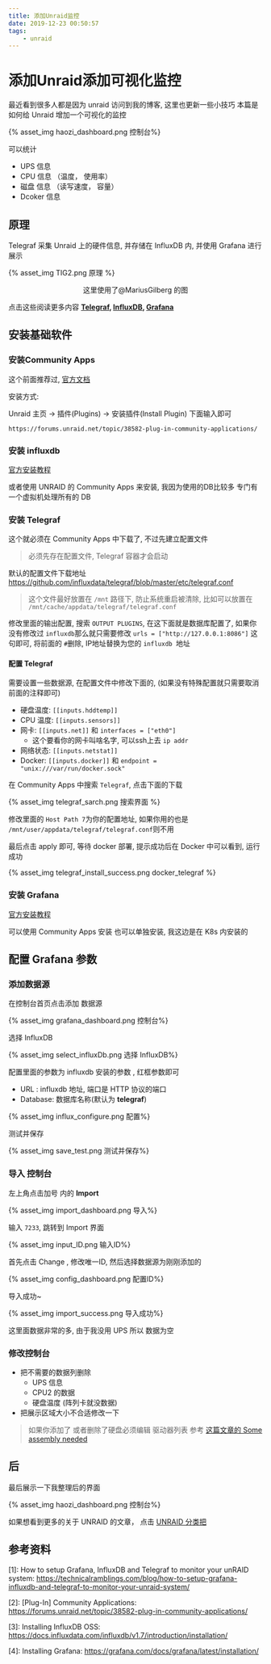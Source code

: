 ```yaml
---
title: 添加Unraid监控
date: 2019-12-23 00:50:57
tags:
	- unraid
---
```




# 添加Unraid添加可视化监控

最近看到很多人都是因为 unraid 访问到我的博客, 这里也更新一些小技巧
本篇是如何给 Unraid 增加一个可视化的监控


{% asset_img haozi_dashboard.png 控制台%}

<!--more-->

可以统计

*  UPS  信息
* CPU 信息 （温度， 使用率）
* 磁盘 信息 （读写速度， 容量）
* Dcoker 信息

## 原理

Telegraf 采集 Unraid 上的硬件信息, 并存储在 InfluxDB 内, 并使用 Grafana 进行展示

{% asset_img TIG2.png 原理 %}

<center>这里使用了@MariusGilberg 的图 </center>


点击这些阅读更多内容 **[Telegraf](https://www.influxdata.com/time-series-platform/telegraf/), [InfluxDB](https://www.influxdata.com/time-series-platform/), [Grafana](https://grafana.com/docs/v4.3/)**

## 安装基础软件

### 安装Community Apps

这个前面推荐过, [官方文档](https://forums.unraid.net/topic/38582-plug-in-community-applications/)

安装方式:

Unraid 主页 ->  插件(Plugins) -> 安装插件(Install Plugin) 下面输入即可

`
https://forums.unraid.net/topic/38582-plug-in-community-applications/
`



### 安装 influxdb 

[官方安装教程](https://docs.influxdata.com/influxdb/v1.7/introduction/installation/)

或者使用 UNRAID 的 Community Apps 来安装, 我因为使用的DB比较多 专门有一个虚拟机处理所有的 DB



### 安装 Telegraf

这个就必须在 Community Apps  中下载了, 不过先建立配置文件

> 必须先存在配置文件, Telegraf 容器才会启动

默认的配置文件下载地址 https://github.com/influxdata/telegraf/blob/master/etc/telegraf.conf

> 这个文件最好放置在 `/mnt` 路径下, 防止系统重启被清除, 比如可以放置在 `/mnt/cache/appdata/telegraf/telegraf.conf`

修改里面的输出配置, 搜索 ` OUTPUT PLUGINS `, 在这下面就是数据库配置了, 如果你没有修改过 `influxdb`那么就只需要修改 `urls = ["http://127.0.0.1:8086"]` 这句即可, 将前面的 `#`删除, IP地址替换为您的 `influxdb `地址

#### 配置 Telegraf

需要设置一些数据源, 在配置文件中修改下面的,  (如果没有特殊配置就只需要取消前面的注释即可)

* 硬盘温度: `[[inputs.hddtemp]]`
* CPU 温度: `[[inputs.sensors]]`
* 网卡: `[[inputs.net]]` 和 `interfaces = ["eth0"]`
  * 这个要看你的网卡叫啥名字, 可以ssh上去 `ip addr`
* 网络状态: `[[inputs.netstat]]`
* Docker:  `[[inputs.docker]]` 和  `endpoint = "unix:///var/run/docker.sock"`



在 Community Apps 中搜索 `Telegraf`, 点击下面的下载

{% asset_img telegraf_sarch.png 搜索界面 %}

修改里面的 `Host Path 7`为你的配置地址, 如果你用的也是 `/mnt/user/appdata/telegraf/telegraf.conf`则不用

最后点击 apply 即可, 等待 docker 部署, 提示成功后在 Docker 中可以看到, 运行成功

{% asset_img telegraf_install_success.png docker_telegraf %}



### 安装 Grafana

[官方安装教程](https://grafana.com/docs/grafana/latest/installation/)

可以使用 Community Apps 安装 也可以单独安装, 我这边是在 K8s 内安装的



## 配置 Grafana 参数

### 添加数据源

在控制台首页点击添加 数据源 

{% asset_img grafana_dashboard.png 控制台%}

选择 InfluxDB

{% asset_img select_influxDb.png 选择 InfluxDB%}

配置里面的参数为 influxdb  安装的参数 , 红框参数即可

* URL :  influxdb   地址, 端口是 HTTP 协议的端口
* Database:  数据库名称(默认为 **telegraf**)

{% asset_img influx_configure.png 配置%}

测试并保存

{% asset_img save_test.png 测试并保存%}

### 导入 控制台

左上角点击加号 内的 **Import**

{% asset_img import_dashboard.png 导入%}

输入 `7233`, 跳转到 Import 界面

{% asset_img input_ID.png 输入ID%}

首先点击 Change , 修改唯一ID,  然后选择数据源为刚刚添加的

{% asset_img config_dashboard.png 配置ID%}

导入成功~

{% asset_img import_success.png 导入成功%}

这里面数据非常的多,  由于我没用 UPS 所以 数据为空

### 修改控制台

* 把不需要的数据列删除
  *  UPS 信息
  * CPU2 的数据
  * 硬盘温度 (阵列卡就没数据)
* 把展示区域大小不合适修改一下

>  如果你添加了 或者删除了硬盘必须编辑 驱动器列表 参考 [这篇文章的 Some assembly needed](https://technicalramblings.com/blog/how-to-setup-grafana-influxdb-and-telegraf-to-monitor-your-unraid-system/)



## 后

最后展示一下我整理后的界面

{% asset_img haozi_dashboard.png 控制台%}

如果想看到更多的关于 UNRAID  的文章， 点击 [UNRAID 分类把](/tags/#unraid)

## 参考资料

[1]:  How to setup Grafana, InfluxDB and Telegraf to monitor your unRAID system: https://technicalramblings.com/blog/how-to-setup-grafana-influxdb-and-telegraf-to-monitor-your-unraid-system/

[2]:   [Plug-In] Community Applications:  https://forums.unraid.net/topic/38582-plug-in-community-applications/

[3]: Installing InfluxDB OSS: https://docs.influxdata.com/influxdb/v1.7/introduction/installation/

[4]: Installing Grafana: https://grafana.com/docs/grafana/latest/installation/

